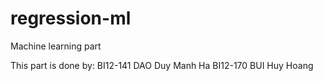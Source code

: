 # regression-ml
Machine learning part

This part is done by:
BI12-141 DAO Duy Manh Ha
BI12-170 BUI Huy Hoang
